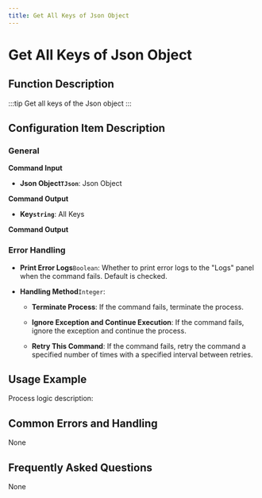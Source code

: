 ```yaml
---
title: Get All Keys of Json Object
---
```


# Get All Keys of Json Object

## Function Description

:::tip 
Get all keys of the Json object
:::

## Configuration Item Description

### General

**Command Input**

- **Json Object`TJson`**: Json Object


**Command Output**

- **Key`string`**: All Keys


**Command Output**

### Error Handling

- **Print Error Logs**`Boolean`: Whether to print error logs to the "Logs" panel when the command fails. Default is checked. 

- **Handling Method**`Integer`:

    - **Terminate Process**: If the command fails, terminate the process.

    - **Ignore Exception and Continue Execution**: If the command fails, ignore the exception and continue the process.

    - **Retry This Command**: If the command fails, retry the command a specified number of times with a specified interval between retries.

## Usage Example

Process logic description:

## Common Errors and Handling

None

## Frequently Asked Questions

None

